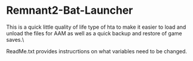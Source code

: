 # Remnant2-Bat-Launcher

This is a quick little quality of life type of hta to make it easier to load and unload the files for AAM as well as a quick backup and restore of game saves.\

ReadMe.txt provides instrucrtions on what variables need to be changed.
